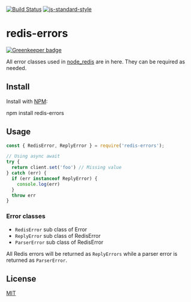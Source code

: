 [![Build Status](https://travis-ci.org/NodeRedis/redis-errors.png?branch=master)](https://travis-ci.org/NodeRedis/redis-errors)
[![js-standard-style](https://img.shields.io/badge/code%20style-standard-brightgreen.svg)](http://standardjs.com/)

# redis-errors

[![Greenkeeper badge](https://badges.greenkeeper.io/NodeRedis/redis-errors.svg)](https://greenkeeper.io/)

All error classes used in [node_redis](https://github.com/NodeRedis/node_redis) are in here. They can be required as needed.

## Install

Install with [NPM](https://npmjs.org/):

  npm install redis-errors

## Usage

```js
const { RedisError, ReplyError } = require('redis-errors');

// Using async await
try {
  return client.set('foo') // Missing value
} catch (err) {
  if (err instanceof ReplyError) {
    console.log(err)
  }
  throw err
}
```

### Error classes

* `RedisError` sub class of Error
* `ReplyError` sub class of RedisError
* `ParserError` sub class of RedisError

All Redis errors will be returned as `ReplyErrors` while a parser error is returned as `ParserError`.

## License

[MIT](./LICENSE)
